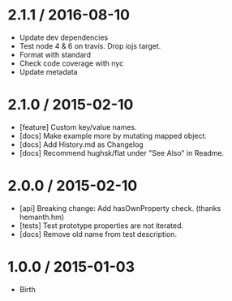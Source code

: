 2.1.1 / 2016-08-10
==================

* Update dev dependencies
* Test node 4 & 6 on travis. Drop iojs target.
* Format with standard
* Check code coverage with nyc
* Update metadata

2.1.0 / 2015-02-10
==================

  * [feature] Custom key/value names.
  * [docs] Make example more by mutating mapped object.
  * [docs] Add History.md as Changelog
  * [docs] Recommend hughsk/flat under "See Also" in Readme.

2.0.0 / 2015-02-10
==================

  * [api] Breaking change: Add hasOwnProperty check. (thanks hemanth.hm)
  * [tests] Test prototype properties are not iterated.
  * [docs] Remove old name from test description.

1.0.0 / 2015-01-03
==================

  * Birth
